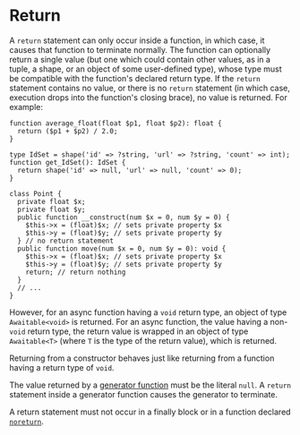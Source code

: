 # Return

A `return` statement can only occur inside a function, in which case, it causes that function to terminate normally.  The function can
optionally return a single value (but one which could contain other values, as in a tuple, a shape, or an object of some user-defined
type), whose type must be compatible with the function's declared return type.  If the `return` statement contains no value, or there
is no `return` statement (in which case, execution drops into the function's closing brace), no value is returned.  For example:

```hack
function average_float(float $p1, float $p2): float {
  return ($p1 + $p2) / 2.0;
}

type IdSet = shape('id' => ?string, 'url' => ?string, 'count' => int);
function get_IdSet(): IdSet {
  return shape('id' => null, 'url' => null, 'count' => 0);
}

class Point {
  private float $x;
  private float $y;
  public function __construct(num $x = 0, num $y = 0) {
    $this->x = (float)$x; // sets private property $x
    $this->y = (float)$y; // sets private property $y
  } // no return statement
  public function move(num $x = 0, num $y = 0): void {
    $this->x = (float)$x; // sets private property $x
    $this->y = (float)$y; // sets private property $y
    return; // return nothing
  }
  // ...
}
```

However, for an async function having a `void` return type, an object of type `Awaitable<void>` is returned.  For an async function,
the value having a non-`void` return type, the return value is wrapped in an object of type `Awaitable<T>` (where `T` is the type of
the return value), which is returned.

Returning from a constructor behaves just like returning from a function having a return type of `void`.

The value returned by a [generator function](/hack/expressions-and-operators/yield) must be the literal `null`.  A `return` statement
inside a generator function causes the generator to terminate.

A return statement must not occur in a finally block or in a function declared [`noreturn`](/hack/built-in-types/noreturn).
